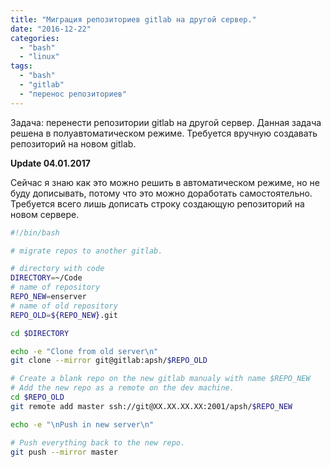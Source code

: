 ```yaml
---
title: "Миграция репозиториев gitlab на другой сервер."
date: "2016-12-22"
categories: 
  - "bash"
  - "linux"
tags: 
  - "bash"
  - "gitlab"
  - "перенос репозиториев"
---
```


Задача: перенести репозитории gitlab на другой сервер. Данная задача решена в полуавтоматическом режиме.
Требуется вручную создавать репозиторий на новом gitlab.

**Update 04.01.2017**

Сейчас я знаю как это можно решить в автоматическом режиме, но не буду дописывать, потому что это можно доработать самостоятельно.
Требуется всего лишь дописать строку создающую репозиторий на новом сервере.

```bash
#!/bin/bash

# migrate repos to another gitlab.

# directory with code
DIRECTORY=~/Code
# name of repository
REPO_NEW=enserver
# name of old repository
REPO_OLD=${REPO_NEW}.git

cd $DIRECTORY

echo -e "Clone from old server\n"
git clone --mirror git@gitlab:apsh/$REPO_OLD

# Create a blank repo on the new gitlab manualy with name $REPO_NEW
# Add the new repo as a remote on the dev machine.
cd $REPO_OLD
git remote add master ssh://git@XX.XX.XX.XX:2001/apsh/$REPO_NEW

echo -e "\nPush in new server\n"

# Push everything back to the new repo.
git push --mirror master

```
